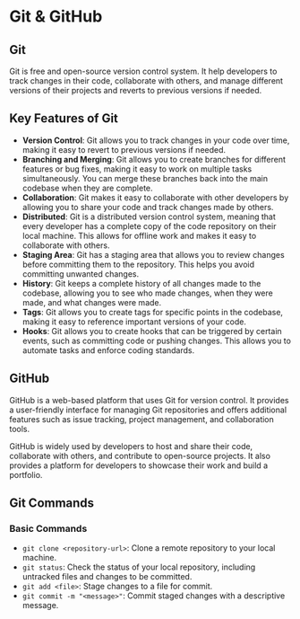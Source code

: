 # Git & GitHub

## Git

Git is free and open-source version control system. It help developers to track changes in their code, collaborate with others, and manage different versions of their projects and reverts to previous versions if needed.

## Key Features of Git

- **Version Control**: Git allows you to track changes in your code over time, making it easy to revert to previous versions if needed.
- **Branching and Merging**: Git allows you to create branches for different features or bug fixes, making it easy to work on multiple tasks simultaneously. You can merge these branches back into the main codebase when they are complete.
- **Collaboration**: Git makes it easy to collaborate with other developers by allowing you to share your code and track changes made by others.
- **Distributed**: Git is a distributed version control system, meaning that every developer has a complete copy of the code repository on their local machine. This allows for offline work and makes it easy to collaborate with others.
- **Staging Area**: Git has a staging area that allows you to review changes before committing them to the repository. This helps you avoid committing unwanted changes.
- **History**: Git keeps a complete history of all changes made to the codebase, allowing you to see who made changes, when they were made, and what changes were made.
- **Tags**: Git allows you to create tags for specific points in the codebase, making it easy to reference important versions of your code.
- **Hooks**: Git allows you to create hooks that can be triggered by certain events, such as committing code or pushing changes. This allows you to automate tasks and enforce coding standards.

## GitHub

GitHub is a web-based platform that uses Git for version control. It provides a user-friendly interface for managing Git repositories and offers additional features such as issue tracking, project management, and collaboration tools.

GitHub is widely used by developers to host and share their code, collaborate with others, and contribute to open-source projects. It also provides a platform for developers to showcase their work and build a portfolio.

## Git Commands

### Basic Commands

- `git clone <repository-url>`: Clone a remote repository to your local machine.
- `git status`: Check the status of your local repository, including untracked files and changes to be committed.
- `git add <file>`: Stage changes to a file for commit.
- `git commit -m "<message>"`: Commit staged changes with a descriptive message.
